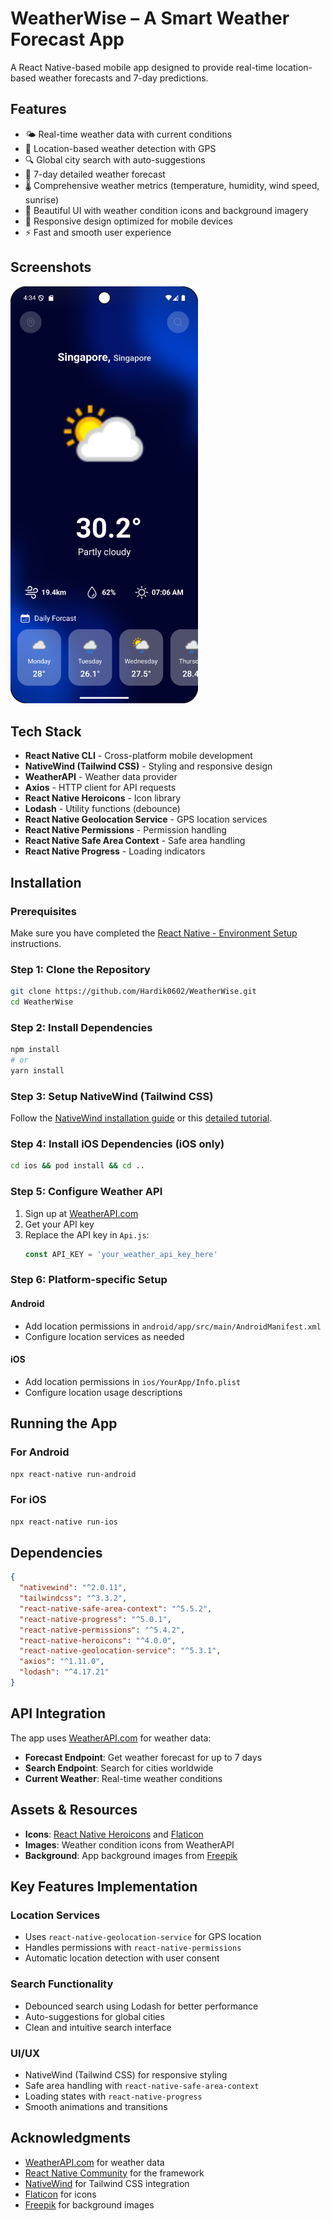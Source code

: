 # WeatherWise – A Smart Weather Forecast App

A React Native-based mobile app designed to provide real-time location-based weather forecasts and 7-day predictions.

## Features

- 🌤️ Real-time weather data with current conditions
- 📍 Location-based weather detection with GPS
- 🔍 Global city search with auto-suggestions
- 📅 7-day detailed weather forecast
- 🌡️ Comprehensive weather metrics (temperature, humidity, wind speed, sunrise)
- 🎨 Beautiful UI with weather condition icons and background imagery
- 📱 Responsive design optimized for mobile devices
- ⚡ Fast and smooth user experience

## Screenshots

<img src="src/images/app_screenshot.png" alt="Weather App UI" width="300"/>

## Tech Stack

- **React Native CLI** - Cross-platform mobile development
- **NativeWind (Tailwind CSS)** - Styling and responsive design
- **WeatherAPI** - Weather data provider
- **Axios** - HTTP client for API requests
- **React Native Heroicons** - Icon library
- **Lodash** - Utility functions (debounce)
- **React Native Geolocation Service** - GPS location services
- **React Native Permissions** - Permission handling
- **React Native Safe Area Context** - Safe area handling
- **React Native Progress** - Loading indicators

## Installation

### Prerequisites

Make sure you have completed the [React Native - Environment Setup](https://reactnative.dev/docs/getting-started-without-a-framework) instructions.

### Step 1: Clone the Repository

```bash
git clone https://github.com/Hardik0602/WeatherWise.git
cd WeatherWise
```

### Step 2: Install Dependencies

```bash
npm install
# or
yarn install
```

### Step 3: Setup NativeWind (Tailwind CSS)

Follow the [NativeWind installation guide](https://v2.nativewind.dev/getting-started/installation) or this [detailed tutorial](https://blog.logrocket.com/getting-started-nativewind-tailwind-react-native/).

### Step 4: Install iOS Dependencies (iOS only)

```bash
cd ios && pod install && cd ..
```

### Step 5: Configure Weather API

1. Sign up at [WeatherAPI.com](https://www.weatherapi.com/)
2. Get your API key
3. Replace the API key in `Api.js`:
   ```javascript
   const API_KEY = 'your_weather_api_key_here'
   ```

### Step 6: Platform-specific Setup

#### Android
- Add location permissions in `android/app/src/main/AndroidManifest.xml`
- Configure location services as needed

#### iOS
- Add location permissions in `ios/YourApp/Info.plist`
- Configure location usage descriptions

## Running the App

### For Android

```bash
npx react-native run-android
```

### For iOS

```bash
npx react-native run-ios
```

## Dependencies

```json
{
  "nativewind": "^2.0.11",
  "tailwindcss": "^3.3.2",
  "react-native-safe-area-context": "^5.5.2",
  "react-native-progress": "^5.0.1",
  "react-native-permissions": "^5.4.2",
  "react-native-heroicons": "^4.0.0",
  "react-native-geolocation-service": "^5.3.1",
  "axios": "^1.11.0",
  "lodash": "^4.17.21"
}
```

## API Integration

The app uses [WeatherAPI.com](https://www.weatherapi.com/) for weather data:

- **Forecast Endpoint**: Get weather forecast for up to 7 days
- **Search Endpoint**: Search for cities worldwide
- **Current Weather**: Real-time weather conditions

## Assets & Resources

- **Icons**: [React Native Heroicons](https://github.com/ecklf/react-native-heroicons) and [Flaticon](https://www.flaticon.com/)
- **Images**: Weather condition icons from WeatherAPI
- **Background**: App background images from [Freepik](https://www.freepik.com/free-photos-vectors/app-background)

## Key Features Implementation

### Location Services
- Uses `react-native-geolocation-service` for GPS location
- Handles permissions with `react-native-permissions`
- Automatic location detection with user consent

### Search Functionality
- Debounced search using Lodash for better performance
- Auto-suggestions for global cities
- Clean and intuitive search interface

### UI/UX
- NativeWind (Tailwind CSS) for responsive styling
- Safe area handling with `react-native-safe-area-context`
- Loading states with `react-native-progress`
- Smooth animations and transitions

## Acknowledgments

- [WeatherAPI.com](https://www.weatherapi.com/) for weather data
- [React Native Community](https://reactnative.dev/) for the framework
- [NativeWind](https://v2.nativewind.dev/) for Tailwind CSS integration
- [Flaticon](https://www.flaticon.com/) for icons
- [Freepik](https://www.freepik.com/) for background images
